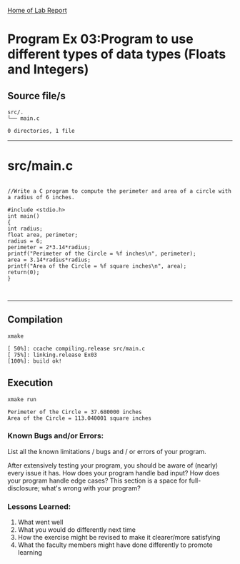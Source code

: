 [Home of Lab Report](../lab.html)

# Program Ex 03:Program to use different types of data types  (Floats and Integers)


## Source file/s

```
src/.
└── main.c

0 directories, 1 file
```

---


# src/main.c

```

//Write a C program to compute the perimeter and area of a circle with a radius of 6 inches.

#include <stdio.h>
int main()
{
int radius;
float area, perimeter;
radius = 6;
perimeter = 2*3.14*radius;
printf("Perimeter of the Circle = %f inches\n", perimeter);
area = 3.14*radius*radius;
printf("Area of the Circle = %f square inches\n", area);
return(0);
}



```

---

## Compilation

```
xmake

[ 50%]: ccache compiling.release src/main.c
[ 75%]: linking.release Ex03
[100%]: build ok!

```

## Execution
```
xmake run

Perimeter of the Circle = 37.680000 inches
Area of the Circle = 113.040001 square inches

```

### Known Bugs and/or Errors:

List all the known limitations / bugs and / or errors of your program.

After extensively testing your program, you should be aware of (nearly) every issue it has. How does your program handle bad input? How does your program handle edge cases? This section is a space for full-disclosure; what's wrong with your program?

### Lessons Learned:

1. What went well
1. What you would do differently next time
1. How the exercise might be revised to make it clearer/more satisfying
1. What the faculty members might have done differently to promote learning
